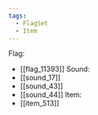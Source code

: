```yaml
---
tags:
  - FlagSet
  - Item
---
```

Flag:
- [[flag_11393]]
Sound:
- [[sound_17]]
- [[sound_43]]
- [[sound_44]]
Item:
- [[item_513]]
